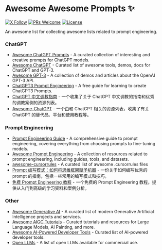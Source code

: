 # Awesome Awesome Prompts ✨

[![X Follow][x-image]][x-url]
[![PRs Welcome][pr-image]][pr-url]
[![License][license-image]][license-url]

An awesome list for collecting awesome lists related to prompt engineering.

### ChatGPT

- [Awesome ChatGPT Prompts](https://github.com/f/awesome-chatgpt-prompts) - A curated collection of interesting and creative prompts for ChatGPT models.
- [Awesome ChatGPT](https://github.com/humanloop/awesome-chatgpt) - Curated list of awesome tools, demos, docs for ChatGPT and GPT-3.
- [Awesome GPT-3](https://github.com/elyase/awesome-gpt3) - A collection of demos and articles about the OpenAI GPT-3 API.
- [ChatGPT3 Prompt Engineering](https://github.com/mattnigh/ChatGPT3-Free-Prompt-List) - A free guide for learning to create ChatGPT3 Prompts.
- [ChatGPT 中文调教指南](https://github.com/PlexPt/awesome-chatgpt-prompts-zh) - 一个收集了关于 ChatGPT 中文调教的指南和优秀的调教案例的资源列表。
- [Awesome-ChatGPT](https://github.com/runningcheese/Awesome-ChatGPT) - 一个由和 ChatGPT 相关的资源列表，收集了有关 ChatGPT 的替代品、平台和使用教程等。

### Prompt Engineering

- [Prompt Engineering Guide](https://github.com/dair-ai/Prompt-Engineering-Guide) - A comprehensive guide to prompt engineering, covering everything from choosing prompts to fine-tuning models.
- [Awesome Prompt Engineering](https://github.com/promptslab/Awesome-Prompt-Engineering) - A collection of resources related to prompt engineering, including guides, tools, and datasets.
- [awesome-cursorrules](https://github.com/PatrickJS/awesome-cursorrules) - A curated list of awesome .cursorrules files
- [Prompt 编写模式：如何将思维框架赋予机器](https://github.com/prompt-engineering/prompt-patterns) - 一份关于如何编写优秀的 prompt 的指南，包括一些常用的编写模式和技巧。
- [免费 Prompt Engineering 教程](https://github.com/thinkingjimmy/Learning-Prompt) - 一个免费的 Prompt Engineering 教程，提供从入门到高级的学习资料和案例分析。

### Other

- [Awesome Generative AI](https://github.com/steven2358/awesome-generative-ai) - A curated list of modern Generative Artificial Intelligence projects and services.
- [Awesome AIGC Tutorials](https://github.com/luban-agi/Awesome-AIGC-Tutorials) - Curated tutorials and resources for Large Language Models, AI Painting, and more.
- [Awesome AI-Powered Developer Tools](https://github.com/jamesmurdza/awesome-ai-devtools) - Curated list of AI-powered developer tools.
- [Open LLMs](https://github.com/eugeneyan/open-llms) - A list of open LLMs available for commercial use.

[x-image]: https://img.shields.io/badge/follow-ihuanluo-black?logo=x
[pr-image]: https://img.shields.io/badge/PRs-welcome-brightgreen.svg
[license-image]: https://img.shields.io/github/license/DukeLuo/awesome-awesome-prompts
[x-url]: https://twitter.com/ihuanluo
[pr-url]: https://github.com/DukeLuo/awesome-awesome-prompts/pulls
[license-url]: https://github.com/DukeLuo/awesome-awesome-prompts/blob/main/LICENSE
